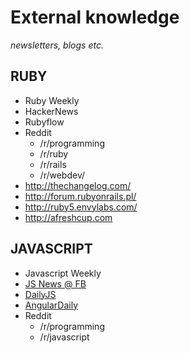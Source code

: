 # External knowledge
_newsletters, blogs etc._

## RUBY

* Ruby Weekly
* HackerNews
* Rubyflow
* Reddit
  * /r/programming
  * /r/ruby
  * /r/rails
  * /r/webdev/
* http://thechangelog.com/
* http://forum.rubyonrails.pl/
* http://ruby5.envylabs.com/
* http://afreshcup.com

## JAVASCRIPT

* Javascript Weekly
* [JS News @ FB](https://www.facebook.com/groups/217169631654737/)
* [DailyJS](http://dailyjs.com/)
* [AngularDaily](http://www.angularjsdaily.com/)
* Reddit
  * /r/programming
  * /r/javascript

